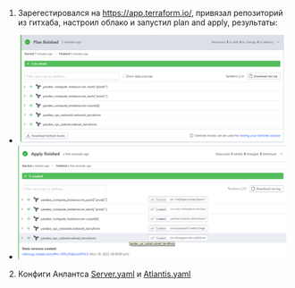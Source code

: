 1. Зарегестировался на https://app.terraform.io/, привязал репозиторий из гитхаба, настроил облако и запустил plan and apply, результаты:
  * ![PLAN](https://github.com/Atlipoka/devops_netology/blob/main/Cloud_Terraform/lecture4/task1-1.png)
  * ![APPLY](https://github.com/Atlipoka/devops_netology/blob/main/Cloud_Terraform/lecture4/task1-2.png)
2. Конфиги Анлантса [Server.yaml](https://github.com/Atlipoka/terraform/blob/master/server.yaml) и [Atlantis.yaml](https://github.com/Atlipoka/terraform/blob/master/atlantis.yaml)
